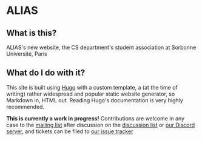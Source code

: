 # ALIAS

## What is this?
ALIAS's new website, the CS department's student association at Sorbonne Université, Paris

## What do I do with it?
This site is built using [Hugo](https://gohugo.io) with a custom template, a (at the time of writing) rather widespread and popular static website generator, so Markdown in, HTML out. Reading Hugo's documentation is very highly recommended.

**This is currently a work in progress!** Contributions are welcome in any case to the [mailing list](https://lists.sr.ht/~yopaman/alias-website-devel) after discussion on the [discussion list](https://lists.sr.ht/~chilledfrogs/alias-services-discuss) or [our Discord server](https://discord.gg/Qq6u8Mz), and tickets can be filed to [our issue tracker](https://todo.sr.ht/~chilledfrogs/alias-services)
